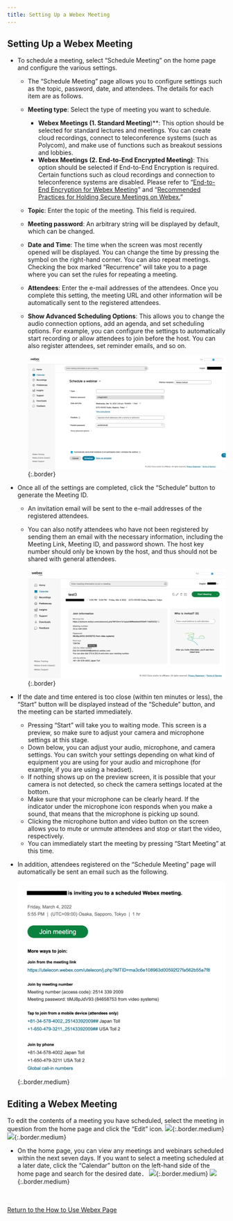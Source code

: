 ```yaml
---
title: Setting Up a Webex Meeting
---
```


## Setting Up a Webex Meeting
- To schedule a meeting, select “Schedule Meeting” on the home page and configure the various settings.
  - The “Schedule Meeting” page allows you to configure settings such as the topic, password, date, and attendees. The details for each item are as follows.
  - **Meeting type**: Select the type of meeting you want to schedule.
    - **Webex Meetings (1. Standard Meeting**)**: This option should be selected for standard lectures and meetings. You can create cloud recordings, connect to teleconference systems (such as Polycom), and make use of functions such as breakout sessions and lobbies.
    - **Webex Meetings (2. End-to-End Encrypted Meeting)**: This option should be selected if End-to-End Encryption is required. Certain functions such as cloud recordings and connection to teleconference systems are disabled. Please refer to “[End-to-End Encryption for Webex Meeting](encrypted_meeting)” and “[Recommended Practices for Holding Secure Meetings on Webex.](how_to_open_secure_meetings)”
  - **Topic**: Enter the topic of the meeting. This field is required.
  - **Meeting password**: An arbitrary string will be displayed by default, which can be changed.
  - **Date and Time**: The time when the screen was most recently opened will be displayed. You can change the time by pressing the symbol on the right-hand corner.  You can also repeat meetings. Checking the box marked “Recurrence” will take you to a page where you can set the rules for repeating a meeting.
  - **Attendees**: Enter the e-mail addresses of the attendees. Once you complete this setting, the meeting URL and other information will be automatically sent to the registered attendees. 
  - **Show Advanced Scheduling Options**: This allows you to change the audio connection options, add an agenda, and set scheduling options. For example, you can configure the settings to automatically start recording or allow attendees to join before the host. You can also register attendees, set reminder emails, and so on.

	![会議設定の画面](img/webex_meeting_setting.png){:.border}

- Once all of the settings are completed, click the “Schedule” button to generate the Meeting ID.
  - An invitation email will be sent to the e-mail addresses of the registered attendees.
  - You can also notify attendees who have not been registered by sending them an email with the necessary information, including the Meeting Link, Meeting ID, and password shown. The host key number should only be known by the host, and thus should not be shared with general attendees.

	![会議設定結果の画面](img/webex_meeting_description.png){:.border}

- If the date and time entered is too close (within ten minutes or less), the “Start” button will be displayed instead of the “Schedule” button, and the meeting can be started immediately.
  - Pressing “Start” will take you to waiting mode. This screen is a preview, so make sure to adjust your camera and microphone settings at this stage.
  - Down below, you can adjust your audio, microphone, and camera settings. You can switch your settings depending on what kind of equipment you are using for your audio and microphone (for example, if you are using a headset).
  - If nothing shows up on the preview screen, it is possible that your camera is not detected, so check the camera settings located at the bottom.
  - Make sure that your microphone can be clearly heard. If the indicator under the microphone icon responds when you make a sound, that means that the microphone is picking up sound.
  - Clicking the microphone button and video button on the screen allows you to mute or unmute attendees and stop or start the video, respectively.
  - You can immediately start the meeting by pressing “Start Meeting” at this time.

- In addition, attendees registered on the “Schedule Meeting” page will automatically be sent an email such as the following.

	![会議招待メール](img/webex_invitation.png){:.border.medium}

## Editing a Webex Meeting
To edit the contents of a meeting you have scheduled, select the meeting in question from the home page and click the “Edit” icon.
![](img/webex_home_list_mtg.jpg){:.border.medium}
![](img/webex_edit_meeting.jpg){:.border.medium}

- On the home page, you can view any meetings and webinars scheduled within the next seven days. If you want to select a meeting scheduled at a later date, click the “Calendar” button on the left-hand side of the home page and search for the desired date．
![](img/webex_home_calendar.jpg){:.border.medium}
![](img/webex_calendar.jpg){:.border.medium}


<br>
<br>
<a href="index" target="_blank">Return to the How to Use Webex Page</a>


